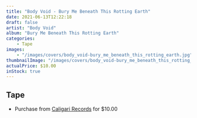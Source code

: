 ```yaml
---
title: "Body Void - Bury Me Beneath This Rotting Earth"
date: 2021-06-13T12:22:18
draft: false
artist: "Body Void"
album: "Bury Me Beneath This Rotting Earth"
categories:
    - Tape
images:
    - "/images/covers/body_void-bury_me_beneath_this_rotting_earth.jpg"
thumbnailImage: "/images/covers/body_void-bury_me_beneath_this_rotting_earth-thumb.jpg"
actualPrice: $10.00
inStock: true
---
```


## Tape
* Purchase from [Caligari Records](https://caligarirecords.storenvy.com/products/32144191-body-void-bury-me-beneath-this-rotting-earth) for $10.00
